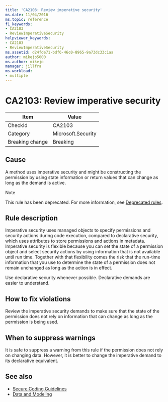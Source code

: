 ```yaml
---
title: 'CA2103: Review imperative security'
ms.date: 11/04/2016
ms.topic: reference
f1_keywords:
- CA2103
- ReviewImperativeSecurity
helpviewer_keywords:
- CA2103
- ReviewImperativeSecurity
ms.assetid: d24fde71-bdf6-46c0-8965-9a73dc33c1aa
author: mikejo5000
ms.author: mikejo
manager: jillfra
ms.workload:
- multiple
---
```

# CA2103: Review imperative security

|Item|Value|
|-|-|
|CheckId|CA2103|
|Category|Microsoft.Security|
|Breaking change|Breaking|

## Cause
A method uses imperative security and might be constructing the permission by using state information or return values that can change as long as the demand is active.

> [!NOTE]
> This rule has been deprecated. For more information, see [Deprecated rules](fxcop-unported-deprecated-rules.md).

## Rule description

Imperative security uses managed objects to specify permissions and security actions during code execution, compared to declarative security, which uses attributes to store permissions and actions in metadata. Imperative security is flexible because you can set the state of a permission object and select security actions by using information that is not available until run time. Together with that flexibility comes the risk that the run-time information that you use to determine the state of a permission does not remain unchanged as long as the action is in effect.

Use declarative security whenever possible. Declarative demands are easier to understand.

## How to fix violations

Review the imperative security demands to make sure that the state of the permission does not rely on information that can change as long as the permission is being used.

## When to suppress warnings

It is safe to suppress a warning from this rule if the permission does not rely on changing data. However, it is better to change the imperative demand to its declarative equivalent.

## See also

- [Secure Coding Guidelines](/dotnet/standard/security/secure-coding-guidelines)
- [Data and Modeling](/dotnet/framework/data/index)
